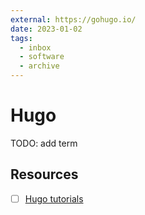 ```yaml
---
external: https://gohugo.io/
date: 2023-01-02
tags:
  - inbox
  - software
  - archive
---
```


# Hugo

TODO: add term

## Resources

- [ ] [Hugo tutorials](https://mertbakir.gitlab.io/hugo/)
